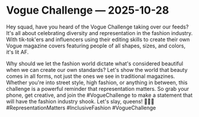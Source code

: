 # Vogue Challenge — 2025-10-28

Hey squad, have you heard of the Vogue Challenge taking over our feeds? It's all about celebrating diversity and representation in the fashion industry. With tik-tok'ers and influencers using their editing skills to create their own Vogue magazine covers featuring people of all shapes, sizes, and colors, it's lit AF. 

Why should we let the fashion world dictate what's considered beautiful when we can create our own standards? Let's show the world that beauty comes in all forms, not just the ones we see in traditional magazines. Whether you're into street style, high fashion, or anything in between, this challenge is a powerful reminder that representation matters. So grab your phone, get creative, and join the #VogueChallenge to make a statement that will have the fashion industry shook. Let's slay, queens! 💅🏽🔥 #RepresentationMatters #InclusiveFashion #VogueChallenge